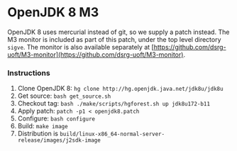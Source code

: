 OpenJDK 8 M3
============

OpenJDK 8 uses mercurial instead of git, so we supply a patch instead.
The M3 monitor is included as part of this patch, under the top level directory `sigve`.
The monitor is also available separately at [https://github.com/dsrg-uoft/M3-monitor](https://github.com/dsrg-uoft/M3-monitor).

### Instructions

1. Clone OpenJDK 8: `hg clone http://hg.openjdk.java.net/jdk8u/jdk8u`
1. Get source: `bash get_source.sh`
1. Checkout tag: `bash ./make/scripts/hgforest.sh up jdk8u172-b11`
1. Apply patch: `patch -p1 < openjdk8.patch`
1. Configure: `bash configure`
1. Build: `make image`
1. Distribution is `build/linux-x86_64-normal-server-release/images/j2sdk-image`
